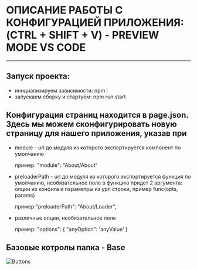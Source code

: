 # ОПИСАНИЕ РАБОТЫ С КОНФИГУРАЦИЕЙ ПРИЛОЖЕНИЯ: (CTRL + SHIFT + V) - PREVIEW MODE VS CODE

---

 ## Запуск проекта:
   - инициализируем зависимости: npm i
   - запускаем сборку и стартуем: npm run start
 ## Конфигурация страниц находится в page.json. Здесь мы можем сконфигурировать новую страницу для нашего приложения, указав при

   - module - url до модуля из которого экспортируется компонент по умолчанию

     пример: "module": "About/About"

   - preloaderPath - url до модуля из которого экспортируется функция по умолчанию, необязательное поле
   в функцию придет 2 аргумента: опции из конфига и параметры из урл строки, пример func(opts, params)

     пример:"preloaderPath": "About/Loader",

   - различные опции, необязательное поле

     пример:
     "options": {
        "anyOption": 'anyValue'
     }
## Базовые котролы папкa - Base
![Buttons](https://github.com/psremnev/express_react_ts_project/blob/main/demo-image/button.png)
